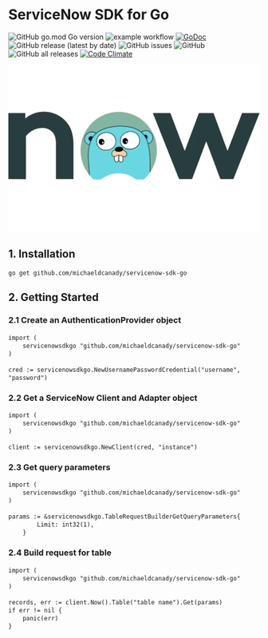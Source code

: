 # ServiceNow SDK for Go

![GitHub go.mod Go version](https://img.shields.io/github/go-mod/go-version/michaeldcanady/servicenow-sdk-go?style=plastic)
![example workflow](https://github.com/michaeldcanady/servicenow-sdk-go/actions/workflows/go.yml/badge.svg)
[![GoDoc](https://img.shields.io/static/v1?style=plastic&label=godoc&message=reference&color=blue)](https://pkg.go.dev/github.com/michaeldcanady/servicenow-sdk-go)
![GitHub release (latest by date)](https://img.shields.io/github/v/release/michaeldcanady/servicenow-sdk-go?style=plastic)
![GitHub issues](https://img.shields.io/github/issues/michaeldcanady/servicenow-sdk-go?style=plastic)
![GitHub](https://img.shields.io/github/license/michaeldcanady/servicenow-sdk-go?style=plastic)
![GitHub all releases](https://img.shields.io/github/downloads/michaeldcanady/servicenow-sdk-go/total?style=plastic)
[![Code Climate](https://codeclimate.com/github/michaeldcanady/servicenow-sdk-go.svg)](https://codeclimate.com/github/michaeldcanady/servicenow-sdk-go)

![servicenow-sdk-go](.github/servicenow-sdk-go_logo.png)

## 1. Installation

```Shell
go get github.com/michaeldcanady/servicenow-sdk-go
```

## 2. Getting Started

### 2.1 Create an AuthenticationProvider object

```golang
import (
    servicenowsdkgo "github.com/michaeldcanady/servicenow-sdk-go"
)

cred := servicenowsdkgo.NewUsernamePasswordCredential("username", "password")
```

### 2.2 Get a ServiceNow Client and Adapter object

```golang
import (
    servicenowsdkgo "github.com/michaeldcanady/servicenow-sdk-go"
)

client := servicenowsdkgo.NewClient(cred, "instance")
```

### 2.3 Get query parameters

```golang
import (
    servicenowsdkgo "github.com/michaeldcanady/servicenow-sdk-go"
)

params := &servicenowsdkgo.TableRequestBuilderGetQueryParameters{
		Limit: int32(1),
	}
```

### 2.4 Build request for table

```golang
import (
    servicenowsdkgo "github.com/michaeldcanady/servicenow-sdk-go"
)

records, err := client.Now().Table("table name").Get(params)
if err != nil {
    panic(err)
}
```
